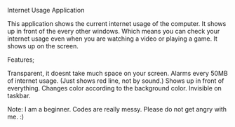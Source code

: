 
Internet Usage Application

This application shows the current internet usage of the computer. It shows up in front of the every other windows. Which means you can check your internet usage even when you are watching a video or playing a game. It shows up on the screen. 

Features;

Transparent, it doesnt take much space on your screen.
Alarms every 50MB of internet usage. (Just shows red line, not by sound.)
Shows up in front of everything.
Changes color according to the background color.
Invisible on taskbar.

Note: I am a beginner. Codes are really messy. Please do not get angry with me. :)
